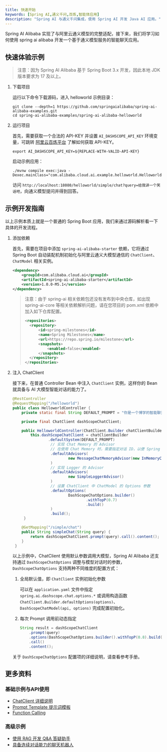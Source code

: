 ```yaml
---
title: 快速开始
keywords: [Spring AI,通义千问,百炼,智能体应用]
description: "Spring AI 与通义千问集成，使用 Spring AI 开发 Java AI 应用。"
---
```


Spring AI Alibaba 实现了与阿里云通义模型的完整适配，接下来，我们将学习如何使用 spring ai alibaba 开发一个基于通义模型服务的智能聊天应用。

## 快速体验示例

> 注意：因为 Spring AI Alibaba 基于 Spring Boot 3.x 开发，因此本地 JDK 版本要求为 17 及以上。

1. 下载项目

	运行以下命令下载源码，进入 helloworld 示例目录：

	```shell
	git clone --depth=1 https://github.com/springaialibaba/spring-ai-alibaba-examples.git
	cd spring-ai-alibaba-examples/spring-ai-alibaba-helloworld
	```

2. 运行项目

	首先，需要获取一个合法的 API-KEY 并设置 `AI_DASHSCOPE_API_KEY` 环境变量，可跳转 <a target="_blank" href="https://help.aliyun.com/zh/model-studio/developer-reference/get-api-key">阿里云百炼平台</a> 了解如何获取 API-KEY。

	```shell
	export AI_DASHSCOPE_API_KEY=${REPLACE-WITH-VALID-API-KEY}
	```

	启动示例应用：

	```shell
	./mvnw compile exec:java -Dexec.mainClass="com.alibaba.cloud.ai.example.helloworld.HelloworldApplication"
	```

	访问 `http://localhost:18080/helloworld/simple/chat?query=给我讲一个笑话吧`，向通义模型提问并得到回答。

## 示例开发指南
以上示例本质上就是一个普通的 Spring Boot 应用，我们来通过源码解析看一下具体的开发流程。

1. 添加依赖

	首先，需要在项目中添加 `spring-ai-alibaba-starter` 依赖，它将通过 Spring Boot 自动装配机制初始化与阿里云通义大模型通信的 `ChatClient`、`ChatModel` 相关实例。

	```xml
	<dependency>	
		<groupId>com.alibaba.cloud.ai</groupId>
		<artifactId>spring-ai-alibaba-starter</artifactId>
		<version>1.0.0-M5.1</version>
	</dependency>
	```

    > 注意：由于 spring-ai 相关依赖包还没有发布到中央仓库，如出现 spring-ai-core 等相关依赖解析问题，请在您项目的 pom.xml 依赖中加入如下仓库配置。
    >
    > ```xml
    > <repositories>
    > 	<repository>
    > 		<id>spring-milestones</id>
    > 		<name>Spring Milestones</name>
    > 		<url>https://repo.spring.io/milestone</url>
    > 		<snapshots>
    > 			<enabled>false</enabled>
    > 		</snapshots>
    > 	</repository>
    > </repositories>
    > ```

2. 注入 ChatClient

	接下来，在普通 Controller Bean 中注入 `ChatClient` 实例，这样你的 Bean 就具备与 AI 大模型智能对话的能力了。

	```java
	@RestController
	@RequestMapping("/helloworld")
	public class HelloworldController {
		private static final String DEFAULT_PROMPT = "你是一个博学的智能聊天助手，请根据用户提问回答！";

		private final ChatClient dashScopeChatClient;

		public HelloworldController(ChatClient.Builder chatClientBuilder) {
			this.dashScopeChatClient = chatClientBuilder
					.defaultSystem(DEFAULT_PROMPT)
					 // 实现 Chat Memory 的 Advisor
					 // 在使用 Chat Memory 时，需要指定对话 ID，以便 Spring AI 处理上下文。
					 .defaultAdvisors(
							 new MessageChatMemoryAdvisor(new InMemoryChatMemory())
					 )
					 // 实现 Logger 的 Advisor
					 .defaultAdvisors(
							 new SimpleLoggerAdvisor()
					 )
					 // 设置 ChatClient 中 ChatModel 的 Options 参数
					 .defaultOptions(
							 DashScopeChatOptions.builder()
									 .withTopP(0.7)
									 .build()
					 )
					 .build();
		 }

	    @GetMapping("/simple/chat")
		public String simpleChat(String query) {
			return dashScopeChatClient.prompt(query).call().content();
		}
	 }
	```

	以上示例中，ChatClient 使用默认参数调用大模型，Spring AI Alibaba 还支持通过 `DashScopeChatOptions` 调整与模型对话时的参数，`DashScopeChatOptions` 支持两种不同维度的配置方式：

	1. 全局默认值，即 `ChatClient` 实例初始化参数

		可以在 `application.yaml` 文件中指定 `spring.ai.dashscope.chat.options.*` 或调用构造函数 `ChatClient.Builder.defaultOptions(options)`、`DashScopeChatModel(api, options)` 完成配置初始化。

	2. 每次 Prompt 调用前动态指定

		```java
		String result = dashScopeChatClient
			.prompt(query)
			.options(DashScopeChatOptions.builder().withTopP(0.8).build())
			.call()
			.content();
		```

	关于 `DashScopeChatOptions` 配置项的详细说明，请查看参考手册。

## 更多资料
### 基础示例与API使用
* [ChatClient 详细说明](./tutorials/chat-client/)
* [Prompt Template 提示词模板](./tutorials/prompt/)
* [Function Calling](./tutorials/function-calling/)

### 高级示例
* [使用 RAG 开发 Q&A 答疑助手](./practices/rag)
* [具备连续对话能力的聊天机器人](./practices/memory)
